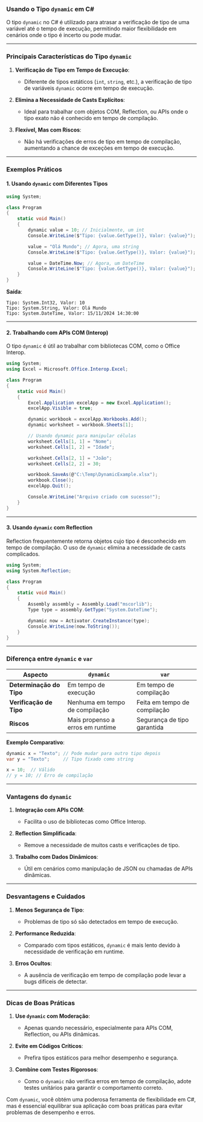 ### Usando o Tipo `dynamic` em C#

O tipo `dynamic` no C# é utilizado para atrasar a verificação de tipo de uma variável até o tempo de execução, permitindo maior flexibilidade em cenários onde o tipo é incerto ou pode mudar.

---

### Principais Características do Tipo `dynamic`

1. **Verificação de Tipo em Tempo de Execução**:
   - Diferente de tipos estáticos (`int`, `string`, etc.), a verificação de tipo de variáveis `dynamic` ocorre em tempo de execução.

2. **Elimina a Necessidade de Casts Explícitos**:
   - Ideal para trabalhar com objetos COM, Reflection, ou APIs onde o tipo exato não é conhecido em tempo de compilação.

3. **Flexível, Mas com Riscos**:
   - Não há verificações de erros de tipo em tempo de compilação, aumentando a chance de exceções em tempo de execução.

---

### Exemplos Práticos

#### 1. Usando `dynamic` com Diferentes Tipos
```csharp
using System;

class Program
{
    static void Main()
    {
        dynamic value = 10; // Inicialmente, um int
        Console.WriteLine($"Tipo: {value.GetType()}, Valor: {value}");

        value = "Olá Mundo"; // Agora, uma string
        Console.WriteLine($"Tipo: {value.GetType()}, Valor: {value}");

        value = DateTime.Now; // Agora, um DateTime
        Console.WriteLine($"Tipo: {value.GetType()}, Valor: {value}");
    }
}
```

**Saída**:
```
Tipo: System.Int32, Valor: 10
Tipo: System.String, Valor: Olá Mundo
Tipo: System.DateTime, Valor: 15/11/2024 14:30:00
```

---

#### 2. Trabalhando com APIs COM (Interop)
O tipo `dynamic` é útil ao trabalhar com bibliotecas COM, como o Office Interop.

```csharp
using System;
using Excel = Microsoft.Office.Interop.Excel;

class Program
{
    static void Main()
    {
        Excel.Application excelApp = new Excel.Application();
        excelApp.Visible = true;

        dynamic workbook = excelApp.Workbooks.Add();
        dynamic worksheet = workbook.Sheets[1];

        // Usando dynamic para manipular células
        worksheet.Cells[1, 1] = "Nome";
        worksheet.Cells[1, 2] = "Idade";

        worksheet.Cells[2, 1] = "João";
        worksheet.Cells[2, 2] = 30;

        workbook.SaveAs(@"C:\Temp\DynamicExample.xlsx");
        workbook.Close();
        excelApp.Quit();

        Console.WriteLine("Arquivo criado com sucesso!");
    }
}
```

---

#### 3. Usando `dynamic` com Reflection
Reflection frequentemente retorna objetos cujo tipo é desconhecido em tempo de compilação. O uso de `dynamic` elimina a necessidade de casts complicados.

```csharp
using System;
using System.Reflection;

class Program
{
    static void Main()
    {
        Assembly assembly = Assembly.Load("mscorlib");
        Type type = assembly.GetType("System.DateTime");

        dynamic now = Activator.CreateInstance(type);
        Console.WriteLine(now.ToString());
    }
}
```

---

### Diferença entre `dynamic` e `var`

| Aspecto                | `dynamic`                          | `var`                          |
|------------------------|------------------------------------|--------------------------------|
| **Determinação do Tipo** | Em tempo de execução              | Em tempo de compilação         |
| **Verificação de Tipo** | Nenhuma em tempo de compilação     | Feita em tempo de compilação   |
| **Riscos**              | Mais propenso a erros em runtime  | Segurança de tipo garantida    |

**Exemplo Comparativo**:
```csharp
dynamic x = "Texto"; // Pode mudar para outro tipo depois
var y = "Texto";     // Tipo fixado como string

x = 10;  // Válido
// y = 10; // Erro de compilação
```

---

### Vantagens do `dynamic`

1. **Integração com APIs COM**:
   - Facilita o uso de bibliotecas como Office Interop.
   
2. **Reflection Simplificada**:
   - Remove a necessidade de muitos casts e verificações de tipo.

3. **Trabalho com Dados Dinâmicos**:
   - Útil em cenários como manipulação de JSON ou chamadas de APIs dinâmicas.

---

### Desvantagens e Cuidados

1. **Menos Segurança de Tipo**:
   - Problemas de tipo só são detectados em tempo de execução.

2. **Performance Reduzida**:
   - Comparado com tipos estáticos, `dynamic` é mais lento devido à necessidade de verificação em runtime.

3. **Erros Ocultos**:
   - A ausência de verificação em tempo de compilação pode levar a bugs difíceis de detectar.

---

### Dicas de Boas Práticas

1. **Use `dynamic` com Moderação**:
   - Apenas quando necessário, especialmente para APIs COM, Reflection, ou APIs dinâmicas.

2. **Evite em Códigos Críticos**:
   - Prefira tipos estáticos para melhor desempenho e segurança.

3. **Combine com Testes Rigorosos**:
   - Como o `dynamic` não verifica erros em tempo de compilação, adote testes unitários para garantir o comportamento correto.

Com `dynamic`, você obtém uma poderosa ferramenta de flexibilidade em C#, mas é essencial equilibrar sua aplicação com boas práticas para evitar problemas de desempenho e erros.